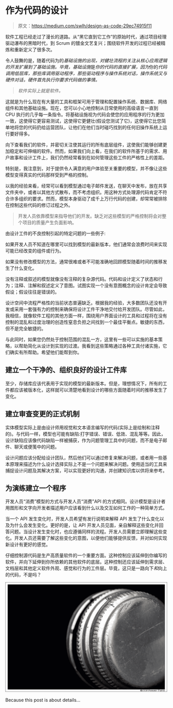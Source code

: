 # 作为代码的设计

> 原文：<https://medium.com/swlh/design-as-code-29ec74915f11>

软件工程已经走过了漫长的道路。从“黑它直到它工作”的原始时代，通过项目经理驱动瀑布的黑暗时代，到 Scrum 的镀金文艺复兴；围绕软件开发的过程已经被精炼和重新定义了很多次。

令人鼓舞的是，随着代码为的*基础设施的出现，对健壮流程的关注从核心应用逻辑的开发扩展到了基础设施。毕竟，基础设施*是*你的代码的直接扩展，因为*你的*代码调用低层库，*那些*库调用驱动程序，*那些*驱动程序与操作系统对话，操作系统又与硬件对话，硬件首先执行你要求代码做的事情。*

> *软件实际上就是软件。*

这就是为什么现在有大量的工具和框架可用于管理和配置操作系统、数据库、网络组件和其他基础设施。现在，您可以小心地控制从日常使用的高级语言一直到 CPU 执行的几乎每一条指令。将基础设施视为代码会使您的应用程序的行为更加一致，这使得它更容易测试，这使得它更健壮(假设您测试了它)，这使得它比您简单地将您的代码扔给运营团队，让他们在他们当时碰巧找到的任何旧操作系统上运行要好得多。

向下查看我们的软件，并密切关注使其运行的所有底层组件，这使我们能够创建更加稳定和可伸缩的软件。然而，如果我们向上看，在我们的软件所基于的需求、用户故事和设计工件上，我们仍然经常看到在如何管理这些工件的严格性上的差距。

特别是，我注意到，对于提供令人满意的用户体验至关重要的模型，并不像让这些模型变得真实的代码那样受到严格的控制。

以我的经验来看，经常可以看到模型通过电子邮件发送，在聊天中发布，放在共享文件夹中，或者以其他方式散布，而不考虑组织。用这种方式处理源代码肯定不符合许多组织的要求。然而，模型本身驱动了成千上万行代码的创建，却常常被排除在控制这些代码的修订过程之外。

> 开发人员依靠模型来指导他们的开发。缺乏对这些模型的严格控制将会对整个项目的质量产生负面影响。

由设计工件的不良控制引起的特定问题的一些例子:

如果开发人员不知道在哪里可以找到模型的最新版本，他们通常会浪费时间来实现可能已经改变的组件或行为。

如果没有修改模型的方法，通常很难或者不可能准确地回顾模型随着时间的推移发生了什么变化。

没有注释或叙述的模型就像没有注释的复杂源代码。代码和设计定义了状态和行为；注释、注解和叙述定义了意图。试图实现一个没有意图概念的设计肯定会导致假设；假设往往是错误的。

设计空间中流程严格性的当前状态普遍缺乏。根据我的经验，大多数团队还没有开发或采用一套强有力的控制来确保将设计工件干净地交付给开发团队。尽管如此，我相信，就像软件工程的其他方面一样，围绕用户界面设计的工具和过程将在没有控制的混乱和过度治理的创造性窒息负担之间找到一个最佳平衡点。敏捷的东西，但不是完全敏捷的。

与此同时，如果您仍然处于控制范围的混乱一方，这里有一些可以实施的基本策略，以帮助简化从设计到实现的过渡。我看到这些策略通过各种工具付诸实施，它们确实有所帮助。希望他们能帮到你。

## 建立一个干净的、组织良好的设计工件库

至少，存储库应该代表用于实现的模型的最新版本。但是，理想情况下，所有的工件都应该被版本化，这样就可以清楚地看到设计的哪些方面随着时间的推移发生了变化。

## 建立审查变更的正式机制

实体模型实际上是由设计师用视觉和文本语言编写的代码(实际上是绘制和注释的)。与代码一样，模型也可能有缺陷:打字错误、错误、低效、混乱等等。因此，设计缺陷应该像代码缺陷一样被捕获，作为问题管理工具中的问题，而不是电子邮件、聊天或便笺中的问题。

设计问题应该分配给设计团队，然后他们可以通过修复来解决问题，或者用一些基本原理来描述为什么设计选择实际上不是一个问题来解决问题。使用适当的工具来捕捉设计问题及其解决方案，可以实现更好的沟通，并创建知识库以供将来参考。

## 为演练建立一个程序

开发人员“消费”模型的方式与开发人员“消费”API 的方式相同。设计模型是设计者用图形和文字向开发者描述用户应该看到什么以及交互如何工作的一种简单方式。

当一个 API 发生变化时，开发人员希望有发行说明来解释 API 发生了什么变化以及为什么会发生变化。更好的是，让 API 开发人员见面，亲自解释这些变化并回答问题。当设计发生变化时，也应遵循同样的流程。开发人员需要立即理解这些变化。开发人员还需要了解这些变化的意图，以便他们能够提供反馈，并对如何实现新设计有更好的感觉。

仔细控制源代码是生产高质量软件的一个重要方面。这种控制应该延伸到你编写的软件，并向下延伸到你所依赖的其他软件的底层。这种控制还应该延伸到需求层、文档层和其他定义软件外观、感觉和行为的工件层。毕竟，这只是一路向下*和*向上的代码，不是吗？

![](img/d06766a5004dbcdc9db472939bdff44e.png)

Because this post is about details…